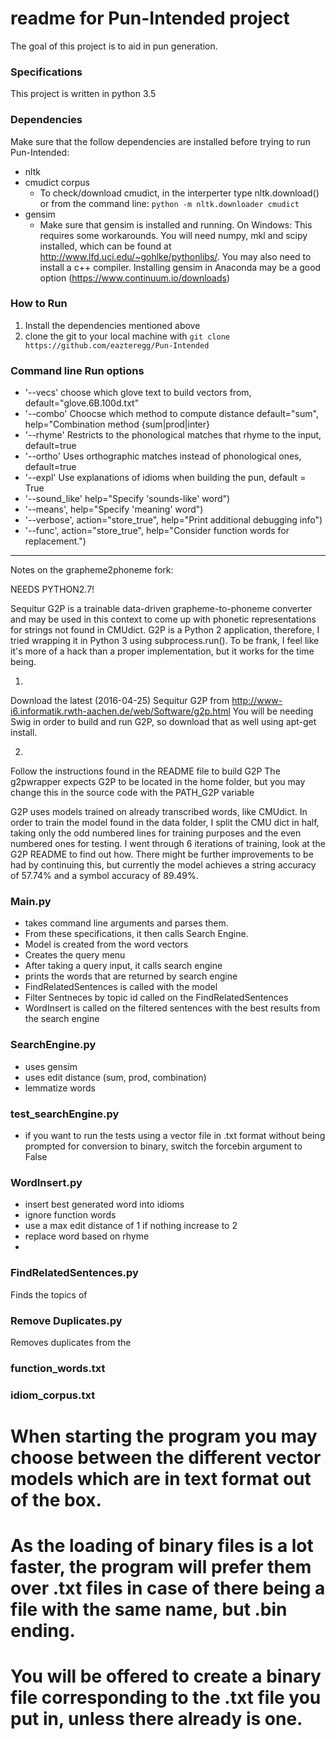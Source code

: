 # readme for Pun-Intended project
The goal of this project is to aid in pun generation.

### Specifications
This project is written in python 3.5

### Dependencies
Make sure that the follow dependencies are installed before trying to run Pun-Intended:
- nltk
- cmudict corpus
    - To check/download cmudict, in the interperter type nltk.download() or from the command line: `python -m nltk.downloader cmudict`
- gensim
    - Make sure that gensim is installed and running. On Windows: This requires some workarounds. You will need numpy, mkl and scipy installed, which can be found at http://www.lfd.uci.edu/~gohlke/pythonlibs/. You may also need to install a c++ compiler. Installing gensim in Anaconda may be a good option (https://www.continuum.io/downloads)

### How to Run
1.  Install the dependencies mentioned above
2. clone the git to your local machine with `git clone https://github.com/eazteregg/Pun-Intended`


### Command line Run options
- '--vecs' choose which glove text to build vectors from, default="glove.6B.100d.txt"
- '--combo' Choocse which method to compute distance default="sum", help="Combination method {sum|prod|inter}
- '--rhyme' Restricts to the phonological matches that rhyme to the input, default=true
- '--ortho' Uses orthographic matches instead of phonological ones, default=true
- '--expl'  Use explanations of idioms when building the pun, default = True
- '--sound_like' help="Specify 'sounds-like' word")
- '--means', help="Specify 'meaning' word")
- '--verbose', action="store_true", help="Print additional debugging info")
- '--func', action="store_true", help="Consider function words for replacement.")

-----------------------------------------------------------------------------------------------------------

Notes on the grapheme2phoneme fork:

NEEDS PYTHON2.7!

Sequitur G2P is a trainable data-driven grapheme-to-phoneme converter and may be used in this context to come up with phonetic representations for
strings not found in CMUdict. G2P is a Python 2 application, therefore, I tried wrapping it in Python 3 using subprocess.run(). To be frank, I
feel like it's more of a hack than a proper implementation, but it works for the time being.

1.
Download the latest (2016-04-25) Sequitur G2P from http://www-i6.informatik.rwth-aachen.de/web/Software/g2p.html
You will be needing Swig in order to build and run G2P, so download that as well using apt-get install.

2.
Follow the instructions found in the README file to build G2P
The g2pwrapper expects G2P to be located in the home folder, but you may change this in the source code with the PATH_G2P variable

G2P uses models trained on already transcribed words, like CMUdict. In order to train the model found in the data folder,
I split the CMU dict in half, taking only the odd numbered lines for training purposes and the even numbered ones for testing.
I went through 6 iterations of training, look at the G2P README to find out how. There might be further improvements to be had by continuing this, but
currently the model achieves a string accuracy of 57.74% and a symbol accuracy of 89.49%.


### Main.py
- takes command line arguments and parses them. 
- From these specifications, it then calls Search Engine.
- Model is created from the word vectors
- Creates the query menu
- After taking a query input, it calls search engine
- prints the words that are returned by search engine
- FindRelatedSentences is called with the model
- Filter Sentneces by topic id called on the FindRelatedSentences
- WordInsert is called on the filtered sentences with the best results from the search engine

### SearchEngine.py
- uses gensim
- uses edit distance (sum, prod, combination)
- lemmatize words

### test_searchEngine.py
- if you want to run the tests using a vector file in .txt format without being prompted for conversion to binary,
  switch the forcebin argument to False

### WordInsert.py
- insert best generated word into idioms
- ignore function words
- use a max edit distance of 1 if nothing increase to 2
- replace word based on rhyme
- 

### FindRelatedSentences.py
Finds the topics of 

### Remove Duplicates.py
Removes duplicates from the 

### function_words.txt

### idiom_corpus.txt

# When starting the program you may choose between the different vector models which are in text format out of the box.
# As the loading of binary files is a lot faster, the program will prefer them over .txt files in case of there being a file with the same name, but .bin ending.
# You will be offered to create a binary file corresponding to the .txt file you put in, unless there already is one.
